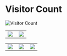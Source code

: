 # Visitor Count
![Visitor Count](https://profile-counter.glitch.me/Your7Maxx/count.svg)

<table>
    <tr>
        <td >
            <center><img src="https://github-readme-stats.vercel.app/api?username=Your7Maxx&show_icons=true&hide_border=true&theme=chartreuse-dark" ></center>
        </td>
        <td >
            <center><img src="https://github-profile-summary-cards.vercel.app/api/cards/profile-details?username=Your7Maxx&theme=github_dark&show_icons=true" align="right" /></center>
        </td>
    </tr>
</table>

<table>
    <tr>
        <td >
            <center><img src="http://github-profile-summary-cards.vercel.app/api/cards/repos-per-language?username=Your7Maxx&theme=vue" ></center>
        </td>
        <td >
            <center><img src="http://github-profile-summary-cards.vercel.app/api/cards/productive-time?username=Your7Maxx&theme=github&utcOffset=8" align="right" /></center>
        </td>
        <td >
            <center><img src="http://github-profile-summary-cards.vercel.app/api/cards/most-commit-language?username=Your7Maxx&theme=vue" align="right" /></center>
        </td>
    </tr>
</table>
